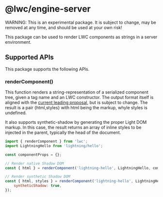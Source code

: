 # @lwc/engine-server

WARNING: This is an experimental package. It is subject to change, may be removed at any time,
and should be used at your own risk!

This package can be used to render LWC components as strings in a server environment.

## Supported APIs

This package supports the following APIs.

### renderComponent()

This function renders a string-representation of a serialized component tree, given a tag name
and an LWC constructor. The output format itself is aligned with the [current leading
proposal][explainer], but is subject to change. The result is a pair {html,styles} with
html being the markup, whyle styles is undefined.

It also supports synthetic-shadow by generating the proper Light DOM markup. In this case, the result
returns an array of inline styles to be injected in the parent, typically the head of the document.

```js
import { renderComponent } from 'lwc';
import LightningHello from 'lightning/hello';

const componentProps = {};

// Render native Shadow DOM
const { html } = renderComponent('lightning-hello', LightningHello, componentProps);

// Render synthetic Shadow DOM
const { html, styles } = renderComponent('lightning-hello', LightningHello, componentProps, {
    syntheticShadow: true,
});
```

[explainer]: https://github.com/mfreed7/declarative-shadow-dom/blob/master/README.md
